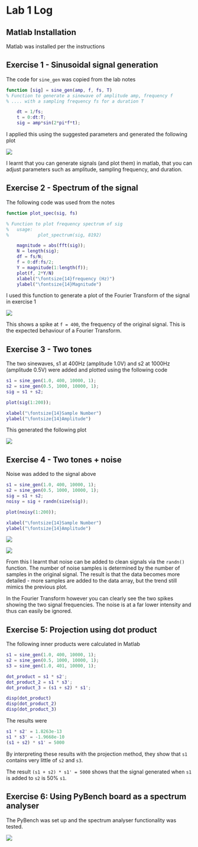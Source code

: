 # Lab 1 Log

## Matlab Installation

Matlab was installed per the instructions

## Exercise 1 - Sinusoidal signal generation

The code for `sine_gen` was copied from the lab notes

```matlab
function [sig] = sine_gen(amp, f, fs, T)
% Function to generate a sinewave of amplitude amp, frequency f
% .... with a sampling frequency fs for a duration T

    dt = 1/fs;
    t = 0:dt:T;
    sig = amp*sin(2*pi*f*t);
```

I applied this using the suggested parameters and generated the following plot

![](<media/Exercise 1 Graph.png>)

I learnt that you can generate signals (and plot them) in matlab, that you can adjust parameters such as amplitude, sampling frequency, and duration.

## Exercise 2 - Spectrum of the signal

The following code was used from the notes

```matlab
function plot_spec(sig, fs)

% Function to plot frequency spectrum of sig
%   usage:
%           plot_spectrum(sig, 8192)

    magnitude = abs(fft(sig));
    N = length(sig);
    df = fs/N;
    f = 0:df:fs/2;
    Y = magnitude(1:length(f));
    plot(f, 2*Y/N)
    xlabel("\fontsize{14}frequency (Hz)")
    ylabel("\fontsize{14}Magnitude")
```

I used this function to generate a plot of the Fourier Transform of the signal in exercise 1

![](<media/Exercise 2.png>)

This shows a spike at `f = 400`, the frequency of the original signal. This is the expected behaviour of a Fourier Transform.

## Exercise 3 - Two tones

The two sinewaves, s1 at 400Hz (amplitude 1.0V) and s2 at 1000Hz (amplitude 0.5V) were added and plotted using the following code

```matlab
s1 = sine_gen(1.0, 400, 10000, 1);
s2 = sine_gen(0.5, 1000, 10000, 1);
sig = s1 + s2;

plot(sig(1:200));

xlabel("\fontsize{14}Sample Number")
ylabel("\fontsize{14}Amplitude")
```

This generated the following plot

![](<media/Exercise 3.png>)

## Exercise 4 - Two tones + noise

Noise was added to the signal above

```matlab
s1 = sine_gen(1.0, 400, 10000, 1);
s2 = sine_gen(0.5, 1000, 10000, 1);
sig = s1 + s2;
noisy = sig + randn(size(sig));

plot(noisy(1:200));

xlabel("\fontsize{14}Sample Number")
ylabel("\fontsize{14}Amplitude")
```

![](<media/Exercise 4.png>)

![](<media/Exercise 4 Transform.png>)

From this I learnt that noise can be added to clean signals via the `randn()` function. The number of noise samples is determined by the number of samples in the original signal. The result is that the data becomes more detailed - more samples are added to the data array, but the trend still mimics the previous plot.

In the Fourier Transform however you can clearly see the two spikes showing the two signal frequencies. The noise is at a far lower intensity and thus can easily be ignored.

## Exercise 5: Projection using dot product

The following inner products were calculated in Matlab

```matlab
s1 = sine_gen(1.0, 400, 10000, 1);
s2 = sine_gen(0.5, 1000, 10000, 1);
s3 = sine_gen(1.0, 401, 10000, 1);

dot_product = s1 * s2';
dot_product_2 = s1 * s3';
dot_product_3 = (s1 + s2) * s1';

disp(dot_product)
disp(dot_product_2)
disp(dot_product_3)
```

The results were

```matlab
s1 * s2' = 1.8263e-13
s1 * s3' = -1.9668e-10
(s1 + s2) * s1' = 5000
```

By interpreting these results with the projection method, they show that `s1` contains very little of `s2` and `s3`.

The result `(s1 + s2) * s1' = 5000` shows that the signal generated when `s1` is added to `s2` is 50% `s1`.

## Exercise 6: Using PyBench board as a spectrum analyser

The PyBench was set up and the spectrum analyser functionality was tested.

![](media/board.jpeg)


